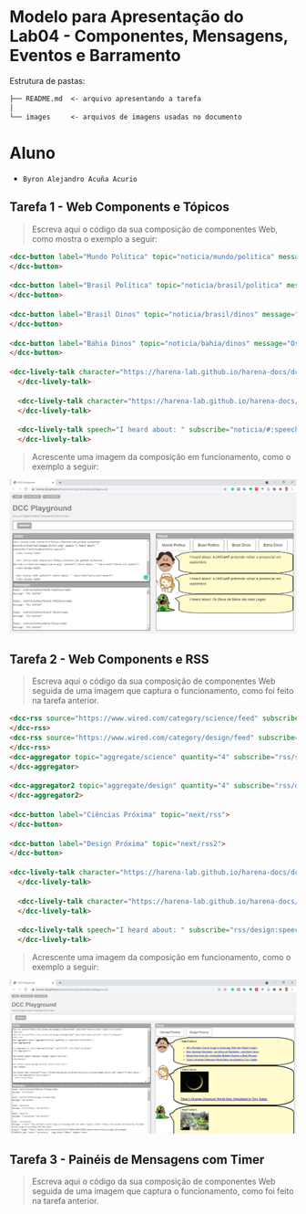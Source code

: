 # Modelo para Apresentação do Lab04 - Componentes, Mensagens, Eventos e Barramento

Estrutura de pastas:

~~~
├── README.md  <- arquivo apresentando a tarefa
│
└── images     <- arquivos de imagens usadas no documento
~~~

# Aluno
* `Byron Alejandro Acuña Acurio`

## Tarefa 1 - Web Components e Tópicos

> Escreva aqui o código da sua composição de componentes Web, como mostra o exemplo a seguir:

~~~html
<dcc-button label="Mundo Política" topic="noticia/mundo/politica" message="USA esta indo em bora de Afganistan">
</dcc-button>

<dcc-button label="Brasil Política" topic="noticia/brasil/politica" message="A UNICAMP pretende voltar a presencial em septembro">
</dcc-button>

<dcc-button label="Brasil Dinos" topic="noticia/brasil/dinos" message="Os Dinos de Brasil são legais">
</dcc-button>

<dcc-button label="Bahia Dinos" topic="noticia/bahia/dinos" message="Os Dinos de Bahia são mais Legais">
</dcc-button>

<dcc-lively-talk character="https://harena-lab.github.io/harena-docs/dccs/tutorial/images/doctor.png" speech="I heard about: " subscribe="noticia/#/politica:speech">
  </dcc-lively-talk>

  <dcc-lively-talk character="https://harena-lab.github.io/harena-docs/dccs/tutorial/images/nurse.png" speech="I heard about: " subscribe="+/brasil/#:speech">
  </dcc-lively-talk>

  <dcc-lively-talk speech="I heard about: " subscribe="noticia/#:speech">
  </dcc-lively-talk>
~~~

> Acrescente uma imagem da composição em funcionamento, como o exemplo a seguir:

![Composition Screenshot](images/dcc-tarefa1.png)

## Tarefa 2 - Web Components e RSS
> Escreva aqui o código da sua composição de componentes Web seguida de uma imagem que captura o funcionamento, como foi feito na tarefa anterior.
~~~html
<dcc-rss source="https://www.wired.com/category/science/feed" subscribe="next/rss:next" topic="rss/science">
</dcc-rss>
<dcc-rss source="https://www.wired.com/category/design/feed" subscribe="next/rss2:next" topic="rss/design">
</dcc-rss>
<dcc-aggregator topic="aggregate/science" quantity="4" subscribe="rss/science">
</dcc-aggregator>

<dcc-aggregator2 topic="aggregate/design" quantity="4" subscribe="rss/design">
</dcc-aggregator2>

<dcc-button label="Ciências Próxima" topic="next/rss">
</dcc-button>

<dcc-button label="Design Próxima" topic="next/rss2">
</dcc-button>

<dcc-lively-talk character="https://harena-lab.github.io/harena-docs/dccs/tutorial/images/doctor.png" speech="I heard about: " subscribe="aggregate/science:speech">
  </dcc-lively-talk>

  <dcc-lively-talk character="https://harena-lab.github.io/harena-docs/dccs/tutorial/images/nurse.png" speech="I heard about: " subscribe="rss/science:speech">
  </dcc-lively-talk>

  <dcc-lively-talk speech="I heard about: " subscribe="rss/design:speech">
  </dcc-lively-talk>
~~~
> Acrescente uma imagem da composição em funcionamento, como o exemplo a seguir:

![Composition Screenshot](images/dcc-tarefa2.png)
## Tarefa 3 - Painéis de Mensagens com Timer
> Escreva aqui o código da sua composição de componentes Web seguida de uma imagem que captura o funcionamento, como foi feito na tarefa anterior.
